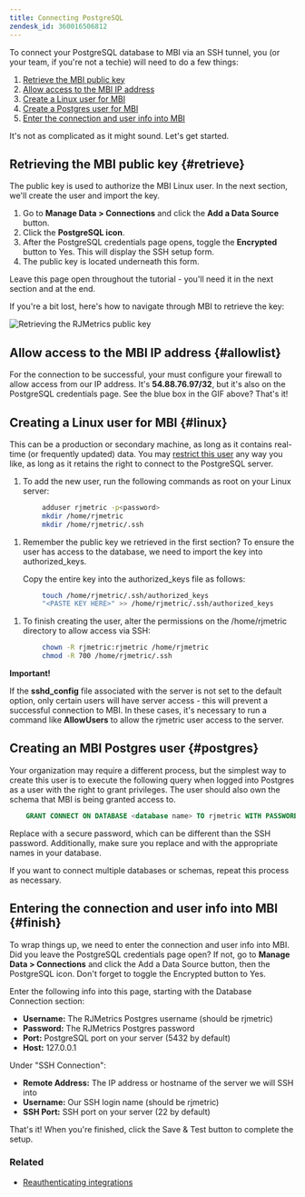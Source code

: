 ```yaml
---
title: Connecting PostgreSQL
zendesk_id: 360016506812
---
```


To connect your PostgreSQL database to MBI via an SSH tunnel, you (or your team, if you\'re not a techie) will need to do a few things:

1. [Retrieve the MBI public key](../#retrieve)
1. [Allow access to the MBI IP address](../#allowlist)
1. [Create a Linux user for MBI ](../#linux)
1. [Create a Postgres user for MBI ](../#postgres)
1. [Enter the connection and user info into MBI](../#finish)

It\'s not as complicated as it might sound. Let\'s get started.

## Retrieving the MBI public key {#retrieve}

The public key is used to authorize the MBI Linux user. In the next section, we\'ll create the user and import the key.

1. Go to **Manage Data &gt; Connections** and click the **Add a Data Source** button.
1. Click the **PostgreSQL icon**.
1. After the PostgreSQL credentials page opens, toggle the **Encrypted** button to Yes. This will display the SSH setup form.
1. The public key is located underneath this form.

Leave this page open throughout the tutorial - you\'ll need it in the next section and at the end.

If you\'re a bit lost, here\'s how to navigate through MBI to retrieve the key:

![Retrieving the RJMetrics public key](../assets/4.1.gif)

## Allow access to the MBI IP address {#allowlist}

For the connection to be successful, your must configure your firewall to allow access from our IP address. It\'s **54.88.76.97/32**, but it\'s also on the PostgreSQL credentials page. See the blue box in the GIF above? That\'s it!

## Creating a Linux user for MBI {#linux}

This can be a production or secondary machine, as long as it contains real-time (or frequently updated) data. You may [restrict this user](../administrator/account-management/restrict-db-access.md) any way you like, as long as it retains the right to connect to the PostgreSQL server.

1. To add the new user, run the following commands as root on your Linux server:

```bash
        adduser rjmetric -p<password>
        mkdir /home/rjmetric
        mkdir /home/rjmetric/.ssh
```

1. Remember the public key we retrieved in the first section? To ensure the user has access to the database, we need to import the key into authorized\_keys.

     Copy the entire key into the authorized\_keys file as follows:

```bash
        touch /home/rjmetric/.ssh/authorized_keys
        "<PASTE KEY HERE>" >> /home/rjmetric/.ssh/authorized_keys
```

1. To finish creating the user, alter the permissions on the /home/rjmetric directory to allow access via SSH:

```bash
        chown -R rjmetric:rjmetric /home/rjmetric
        chmod -R 700 /home/rjmetric/.ssh
```

**Important!**

If the **sshd\_config** file associated with the server is not set to the default option, only certain users will have server access - this will prevent a successful connection to MBI. In these cases, it\'s necessary to run a command like **AllowUsers** to allow the rjmetric user access to the server.

## Creating an MBI Postgres user {#postgres}

Your organization may require a different process, but the simplest way to create this user is to execute the following query when logged into Postgres as a user with the right to grant privileges. The user should also own the schema that MBI is being granted access to.

```sql
    GRANT CONNECT ON DATABASE <database name> TO rjmetric WITH PASSWORD <secure password>;GRANT USAGE ON SCHEMA <schema name> TO rjmetric;GRANT SELECT ON ALL TABLES IN SCHEMA <schema name> TO rjmetric;ALTER DEFAULT PRIVILEGES IN SCHEMA <schema name> GRANT SELECT ON TABLES TO rjmetric;
```

Replace *<secure password>* with a secure password, which can be different than the SSH password. Additionally, make sure you replace *<database name>* and *<schema name>* with the appropriate names in your database.

If you want to connect multiple databases or schemas, repeat this process as necessary.

## Entering the connection and user info into MBI {#finish}

To wrap things up, we need to enter the connection and user info into MBI. Did you leave the PostgreSQL credentials page open? If not, go to **Manage Data > Connections** and click the Add a Data Source button, then the PostgreSQL icon. Don\'t forget to toggle the Encrypted button to Yes.

Enter the following info into this page, starting with the Database Connection section:

* **Username:** The RJMetrics Postgres username (should be rjmetric)
* **Password:** The RJMetrics Postgres password
* **Port:** PostgreSQL port on your server (5432 by default)
* **Host:** 127.0.0.1

Under \"SSH Connection\":

* **Remote Address:** The IP address or hostname of the server we will SSH into
* **Username:** Our SSH login name (should be rjmetric)
* **SSH Port:** SSH port on your server (22 by default)

That\'s it! When you\'re finished, click the Save & Test button to complete the setup.

### Related

* [Reauthenticating integrations](https://support.magento.com/hc/en-us/articles/360016733151)

